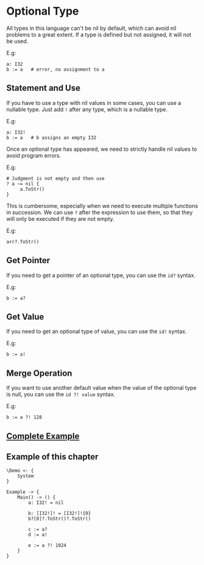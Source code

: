 # Optional Type
All types in this language can't be nil by default, which can avoid nil problems to a great extent.
If a type is defined but not assigned, it will not be used.

E.g:
```
a: I32
b := a   # error, no assignment to a
```

## Statement and Use

If you have to use a type with nil values in some cases, you can use a nullable type.
Just add `!` after any type, which is a nullable type.

E.g:
```
a: I32!
b := a   # b assigns an empty I32
```

Once an optional type has appeared, we need to strictly handle nil values to avoid program errors.

E.g:
```
# Judgment is not empty and then use
? a ~= nil {
     a.ToStr()
}
```

This is cumbersome, especially when we need to execute multiple functions in succession.
We can use `?` after the expression to use them, so that they will only be executed if they are not empty.

E.g:
```
arr?.ToStr()
```

## Get Pointer
If you need to get a pointer of an optional type, you can use the `id?` syntax.

E.g:
```
b := a?
```
## Get Value
If you need to get an optional type of value, you can use the `id!` syntax.

E.g:
```
b := a!
```
## Merge Operation
If you want to use another default value when the value of the optional type is null, you can use the `id ?! value` syntax.

E.g:
```
b := a ?! 128
```

## [Complete Example](../example.xs)

## Example of this chapter
```
\Demo <- {
    System
}

Example -> {
    Main() -> () {
        a: I32! = nil

        b: [I32!]! = [I32!]!{0}
        b?[0]?.ToStr()?.ToStr()

        c := a?
        d := a!

        e := a ?! 1024
    }
}
```